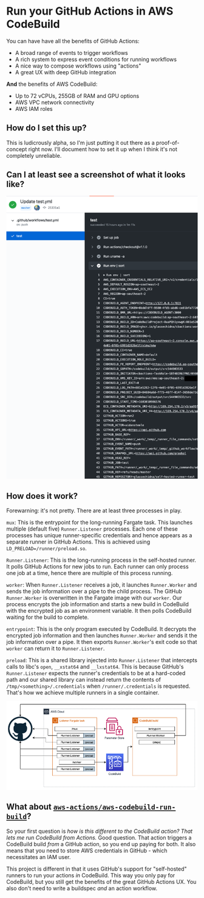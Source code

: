 # Run your GitHub Actions in AWS CodeBuild

You can have have all the benefits of GitHub Actions:

* A broad range of events to trigger workflows
* A rich system to express event conditions for running workflows
* A nice way to compose workflows using "actions"
* A great UX with deep GitHub integration

**And** the benefits of AWS CodeBuild:

* Up to 72 vCPUs, 255GB of RAM and GPU options
* AWS VPC network connectivity
* AWS IAM roles

## How do I set this up?

This is ludicrously alpha, so I'm just putting it out there as a proof-of-concept
right now. I'll document how to set it up when I think it's not completely
unreliable.

## Can I at least see a screenshot of what it looks like?

![demo screenshot](/docs/screenshot.png)

## How does it work?

Forewarning: it's not pretty. There are at least three processes in play.

`mux`: This is the entrypoint for the long-running Fargate task. This launches
multiple (default five) `Runner.Listener` processes. Each one of these processes
has unique runner-specific credentials and hence appears as a separate runner
in GitHub Actions. This is achieved using `LD_PRELOAD=/runner/preload.so`.

`Runner.Listener`: This is the long-running process in the self-hosted runner.
It polls GitHub Actions for new jobs to run. Each runner can only process one
job at a time, hence there are multiple of this process running.

`worker`: When `Runner.Listener` receives a job, it launches `Runner.Worker`
and sends the job information over a pipe to the child process. The GitHub
`Runner.Worker` is overwritten in the Fargate image with our `worker`. Our
process encrypts the job information and starts a new build in CodeBuild with
the encrypted job as an environment variable. It then polls CodeBuild waiting
for the build to complete.

`entrypoint`: This is the only program executed by CodeBuild. It decrypts the
encrypted job information and then launches `Runner.Worker` and sends it the job
information over a pipe. It then exports `Runner.Worker`'s exit code so that
`worker` can return it to `Runner.Listener`.

`preload`: This is a shared library injected into `Runner.Listener` that intercepts
calls to libc's `open`, `__xstat64` and `__lxstat64`. This is because GitHub's
`Runner.Listener` expects the runner's credentials to be at a hard-coded path
and our shared library can instead return the contents of `/tmp/<something>/.credentials`
when `/runner/.credentials` is requested. That's how we achieve multiple runners
in a single container. 

![diagram of processes](/docs/cbactions.png)

## What about [`aws-actions/aws-codebuild-run-build`][aws-action]?

So your first question is _how is this different to the CodeBuild action? That 
lets me run CodeBuild from Actions._ Good question. That action triggers a 
CodeBuild  build _from_ a GitHub action, so you end up paying for both. It also 
means that  you need to store AWS credentials in GitHub - which necessitates an 
IAM user.

This project is different in that it uses GitHub's support for "self-hosted" 
runners to run your actions _in_ CodeBuild. This way you only pay for CodeBuild,
but you still get the benefits of the great GitHub Actions UX.  You also don't 
need to write a buildspec _and_ an action workflow.

[aws-action]: https://github.com/aws-actions/aws-codebuild-run-build
